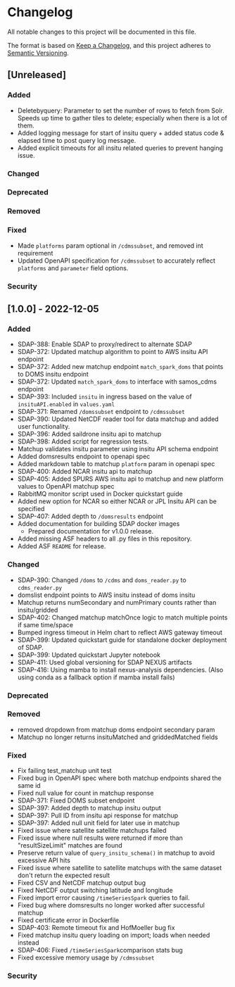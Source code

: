 # Changelog
All notable changes to this project will be documented in this file.

The format is based on [Keep a Changelog](https://keepachangelog.com/en/1.0.0/),
and this project adheres to [Semantic Versioning](https://semver.org/spec/v2.0.0.html).

## [Unreleased]
### Added
- Deletebyquery: Parameter to set the number of rows to fetch from Solr. Speeds up time to gather tiles to delete; especially when there is a lot of them.
- Added logging message for start of insitu query + added status code & elapsed time to post query log message.
- Added explicit timeouts for all insitu related queries to prevent hanging issue.
### Changed
### Deprecated
### Removed
### Fixed
- Made `platforms` param optional in `/cdmssubset`, and removed int requirement
- Updated OpenAPI specification for `/cdmssubset` to accurately reflect `platforms` and `parameter` field options.
### Security

## [1.0.0] - 2022-12-05
### Added
- SDAP-388: Enable SDAP to proxy/redirect to alternate SDAP
- SDAP-372: Updated matchup algorithm to point to AWS insitu API endpoint
- SDAP-372: Added new matchup endpoint `match_spark_doms` that points to DOMS insitu endpoint
- SDAP-372: Updated `match_spark_doms` to interface with samos_cdms endpoint 
- SDAP-393: Included `insitu` in ingress based on the value of `insituAPI.enabled` in `values.yaml`
- SDAP-371: Renamed `/domssubset` endpoint to `/cdmssubset`
- SDAP-390: Updated NetCDF reader tool for data matchup and added user functionality.
- SDAP-396: Added saildrone insitu api to matchup
- SDAP-398: Added script for regression tests.
- Matchup validates insitu parameter using insitu API schema endpoint
- Added domsresults endpoint to openapi spec
- Added markdown table to matchup `platform` param in openapi spec
- SDAP-400: Added NCAR insitu api to matchup
- SDAP-405: Added SPURS AWS insitu api to matchup and new platform values to OpenAPI matchup spec
- RabbitMQ monitor script used in Docker quickstart guide
- Added new option for NCAR so either NCAR or JPL Insitu API can be specified
- SDAP-407: Added depth to `/domsresults` endpoint
- Added documentation for building SDAP docker images
  - Prepared documentation for v1.0.0 release.
- Added missing ASF headers to all .py files in this repository.
- Added ASF `README` for release.
### Changed
- SDAP-390: Changed `/doms` to `/cdms` and `doms_reader.py` to `cdms_reader.py`
- domslist endpoint points to AWS insitu instead of doms insitu
- Matchup returns numSecondary and numPrimary counts rather than insitu/gridded
- SDAP-402: Changed matchup matchOnce logic to match multiple points if same time/space
- Bumped ingress timeout in Helm chart to reflect AWS gateway timeout
- SDAP-399: Updated quickstart guide for standalone docker deployment of SDAP.
- SDAP-399: Updated quickstart Jupyter notebook
- SDAP-411: Used global versioning for SDAP NEXUS artifacts
- SDAP-416: Using mamba to install nexus-analysis dependencies. (Also using conda as a fallback option if mamba install fails)
### Deprecated
### Removed
- removed dropdown from matchup doms endpoint secondary param
- Matchup no longer returns insituMatched and griddedMatched fields
### Fixed
- Fix failing test_matchup unit test
- Fixed bug in OpenAPI spec where both matchup endpoints shared the same id
- Fixed null value for count in matchup response
- SDAP-371: Fixed DOMS subset endpoint
- SDAP-397: Added depth to matchup insitu output
- SDAP-397: Pull ID from insitu api response for matchup
- SDAP-397: Added null unit field for later use in matchup
- Fixed issue where satellite satellite matchups failed
- Fixed issue where null results were returned if more than "resultSizeLimit" matches are found
- Preserve return value of `query_insitu_schema()` in matchup to avoid excessive API hits 
- Fixed issue where satellite to satellite matchups with the same dataset don't return the expected result
- Fixed CSV and NetCDF matchup output bug
- Fixed NetCDF output switching latitude and longitude
- Fixed import error causing `/timeSeriesSpark` queries to fail.
- Fixed bug where domsresults no longer worked after successful matchup
- Fixed certificate error in Dockerfile
- SDAP-403: Remote timeout fix and HofMoeller bug fix
- Fixed matchup insitu query loading on import; loads when needed instead
- SDAP-406: Fixed `/timeSeriesSpark`comparison stats bug
- Fixed excessive memory usage by `/cdmssubset`
### Security



